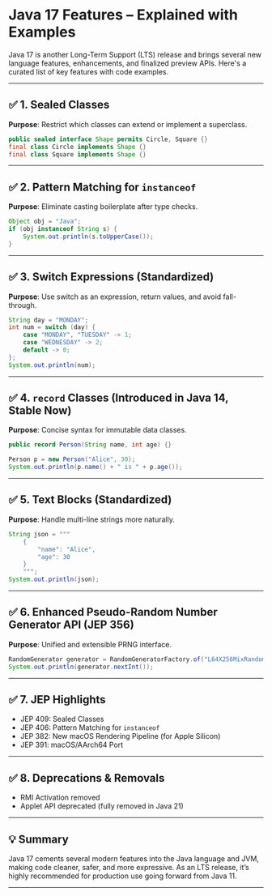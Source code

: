 # Java 17 Features – Explained with Examples

Java 17 is another Long-Term Support (LTS) release and brings several new language features, enhancements, and finalized preview APIs. Here's a curated list of key features with code examples.

---

## ✅ 1. Sealed Classes
**Purpose**: Restrict which classes can extend or implement a superclass.

```java
public sealed interface Shape permits Circle, Square {}
final class Circle implements Shape {}
final class Square implements Shape {}
```

---

## ✅ 2. Pattern Matching for `instanceof`
**Purpose**: Eliminate casting boilerplate after type checks.

```java
Object obj = "Java";
if (obj instanceof String s) {
    System.out.println(s.toUpperCase());
}
```

---

## ✅ 3. Switch Expressions (Standardized)
**Purpose**: Use switch as an expression, return values, and avoid fall-through.

```java
String day = "MONDAY";
int num = switch (day) {
    case "MONDAY", "TUESDAY" -> 1;
    case "WEDNESDAY" -> 2;
    default -> 0;
};
System.out.println(num);
```

---

## ✅ 4. `record` Classes (Introduced in Java 14, Stable Now)
**Purpose**: Concise syntax for immutable data classes.

```java
public record Person(String name, int age) {}

Person p = new Person("Alice", 30);
System.out.println(p.name() + " is " + p.age());
```

---

## ✅ 5. Text Blocks (Standardized)
**Purpose**: Handle multi-line strings more naturally.

```java
String json = """
    {
        "name": "Alice",
        "age": 30
    }
    """;
System.out.println(json);
```

---

## ✅ 6. Enhanced Pseudo-Random Number Generator API (JEP 356)
**Purpose**: Unified and extensible PRNG interface.

```java
RandomGenerator generator = RandomGeneratorFactory.of("L64X256MixRandom").create();
System.out.println(generator.nextInt());
```

---

## ✅ 7. JEP Highlights
- JEP 409: Sealed Classes
- JEP 406: Pattern Matching for `instanceof`
- JEP 382: New macOS Rendering Pipeline (for Apple Silicon)
- JEP 391: macOS/AArch64 Port

---

## ✅ 8. Deprecations & Removals
- RMI Activation removed
- Applet API deprecated (fully removed in Java 21)

---

## 💡 Summary
Java 17 cements several modern features into the Java language and JVM, making code cleaner, safer, and more expressive. As an LTS release, it’s highly recommended for production use going forward from Java 11.

---

